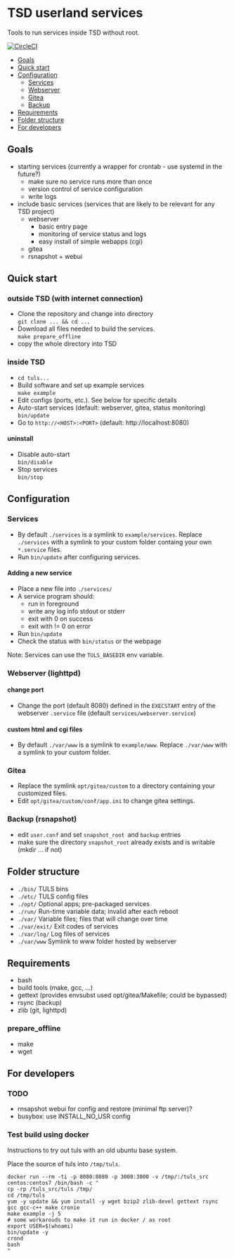 # TSD userland services

Tools to run services inside TSD without root.  

[![CircleCI](https://circleci.com/gh/LCBC-UiO/tuls.svg?style=shield&circle-token=a0dd6bb1281027234ffb3d6246f024eef271c4b4)](https://app.circleci.com/pipelines/github/LCBC-UiO/tuls)

  * [Goals](#goals)
  * [Quick start](#quick-start)
  * [Configuration](#configuration)
    * [Services](#services)
    * [Webserver](#webserver-lighttpd)
    * [Gitea](#gitea)
    * [Backup](#backup-rsnapshot)
  * [Requirements](#requirements)
  * [Folder structure](#folder-structure)
  * [For developers](#for-developers)

## Goals 
  * starting services (currently a wrapper for crontab - use systemd in the future?)
    * make sure no service runs more than once
    * version control of service configuration
    * write logs
  * include basic services (services that are likely to be relevant for any TSD project)
    * webserver
      * basic entry page 
      * monitoring of service status and logs
      * easy install of simple webapps (cgi)
    * gitea
    * rsnapshot + webui

## Quick start

### outside TSD (with internet connection) 
  * Clone the repository and change into directory  
    `git clone ... && cd ...`
  * Download all files needed to build the services.  
    `make prepare_offline`
  * copy the whole directory into TSD

### inside TSD
  * `cd tuls...`
  * Build software and set up example services  
    `make example`  
  * Edit configs (ports, etc.). See below for specific details
  * Auto-start services (default: webserver, gitea, status monitoring)  
    `bin/update`
  * Go to `http://<HOST>:<PORT>` (default: http://localhost:8080)  
    
#### uninstall
  * Disable auto-start  
    `bin/disable`
  * Stop services  
    `bin/stop`

## Configuration

### Services

  * By default `./services` is a symlink to `example/services`. 
    Replace `./services` with a symlink to your custom folder 
    containg your own `*.service` files.
  * Run `bin/update` after configuring services.

#### Adding a new service  

  * Place a new file into `./services/`
  * A service program should:
    * run in foreground
    * write any log info stdout or stderr
    * exit with 0 on success
    * exit with != 0 on error
  * Run `bin/update`
  * Check the status with `bin/status` or the webpage

Note: Services can use the `TULS_BASEDIR` env variable.

### Webserver (lighttpd)

#### change port
  * Change the port (default 8080) defined in the `EXECSTART` entry of the webserver `.service` file (default `services/webserver.service`)

#### custom html and cgi files 
  * By default `./var/www` is a symlink to `example/www`. 
    Replace `./var/www` with a symlink to your custom folder.
  
### Gitea
  * Replace the symlink `opt/gitea/custom` to a directory containing your customized files.
  * Edit `opt/gitea/custom/conf/app.ini` to change gitea settings.

### Backup (rsnapshot)
  * edit `user.conf` and set `snapshot_root `and `backup` entries
  * make sure the directory `snapshot_root` already exists and is writable (mkdir ... if not)

## Folder structure
  * `./bin/` TULS bins
  * `./etc/` TULS config files
  * `./opt/` Optional apps; pre-packaged services
  * `./run/` Run-time variable data; invalid after each reboot
  * `./var/` Variable files; files that will change over time
  * `./var/exit/` Exit codes of services 
  * `./var/log/` Log files of services
  * `./var/www` Symlink to www folder hosted by webserver

## Requirements
  * bash
  * build tools (make, gcc, ...)
  * gettext (provides envsubst used opt/gitea/Makefile; could be bypassed)
  * rsync (backup)
  * zlib (git, lighttpd)

### prepare_offline
  * make
  * wget

## For developers

### TODO
  * rnsapshot webui for config and restore (minimal ftp server)?
  * busybox: use INSTALL_NO_USR config

### Test build using docker

Instructions to try out tuls with an old ubuntu base system.

Place the source of tuls into `/tmp/tuls`.

```
docker run --rm -ti -p 8080:8080 -p 3000:3000 -v /tmp/:/tuls_src centos:centos7 /bin/bash -c "
cp -rp /tuls_src/tuls /tmp/
cd /tmp/tuls
yum -y update && yum install -y wget bzip2 zlib-devel gettext rsync gcc gcc-c++ make cronie
make example -j 5
# some workarouds to make it run in docker / as root
export USER=$(whoami)
bin/update -y
crond
bash
"
```
